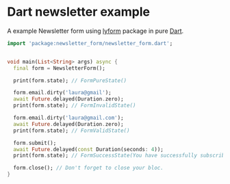 # Dart newsletter example

A example Newsletter form using [lyform](https://pub.dev/packages/lyform) package in pure [Dart](https://dart.dev).

```dart
import 'package:newsletter_form/newsletter_form.dart';


void main(List<String> args) async {
  final form = NewsletterForm();

  print(form.state); // FormPureState()

  form.email.dirty('laura@gmail');
  await Future.delayed(Duration.zero);
  print(form.state); // FormInvalidState()

  form.email.dirty('laura@gmail.com');
  await Future.delayed(Duration.zero);
  print(form.state); // FormValidState()

  form.submit();
  await Future.delayed(const Duration(seconds: 4));
  print(form.state); // FormSuccessState(You have successfully subscribed!)

  form.close(); // Don't forget to close your bloc.
}
```
